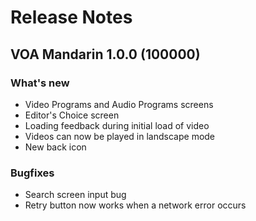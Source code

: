 # Release Notes

## VOA Mandarin 1.0.0 (100000)

### What's new

- Video Programs and Audio Programs screens
- Editor's Choice screen
- Loading feedback during initial load of video
- Videos can now be played in landscape mode
- New back icon

### Bugfixes

- Search screen input bug
- Retry button now works when a network error occurs
